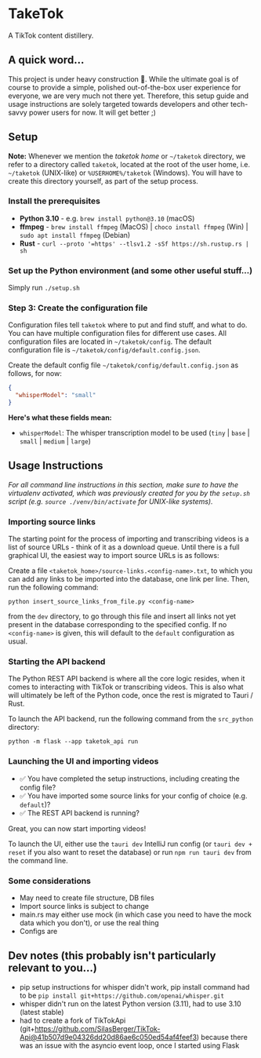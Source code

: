 # TakeTok
A TikTok content distillery.

## A quick word...
This project is under heavy construction 🚧. While the ultimate goal is of course to provide a simple, polished
out-of-the-box user experience for everyone, we are very much not there yet. Therefore, this setup guide and usage
instructions are solely targeted towards developers and other tech-savvy power users for now. It will get better ;)

## Setup
**Note:** Whenever we mention the _taketok home_ or `~/taketok` directory, we refer to a directory called `taketok`,
located at the root of the user home, i.e. `~/taketok` (UNIX-like) or `%USERHOME%/taketok` (Windows). You will have to
create  this directory yourself, as part of the setup process.

### Install the prerequisites
* **Python 3.10** - e.g. `brew install python@3.10` (macOS)
* **ffmpeg** - `brew install ffmpeg` (MacOS) | `choco install ffmpeg` (Win) | `sudo apt install ffmpeg` (Debian)
* **Rust** - `curl --proto '=https' --tlsv1.2 -sSf https://sh.rustup.rs | sh`

### Set up the Python environment (and some other useful stuff...)
Simply run `./setup.sh`

### Step 3: Create the configuration file
Configuration files tell `taketok` where to put and find stuff, and what to do. You can have multiple configuration
files for different use cases. All configuration files are located in `~/taketok/config`. The default configuration
file is `~/taketok/config/default.config.json`.

Create the default config file `~/taketok/config/default.config.json` as follows, for now:
```json
{
  "whisperModel": "small"
}
```

**Here's what these fields mean:**
* `whisperModel`: The whisper transcription model to be used (`tiny` | `base` | `small` | `medium` | `large`)

## Usage Instructions
_For all command line instructions in this section, make sure to have the virtualenv activated, which was previously
created for you by the `setup.sh` script (e.g. `source ./venv/bin/activate` for UNIX-like systems)._

### Importing source links
The starting point for the process of importing and transcribing videos is a list of source URLs - think of it as a
download queue. Until there is a full graphical UI, the easiest way to import source URLs is as follows:

Create a file `<taketok_home>/source-links.<config-name>.txt`, to which you can add any links to be imported into the
database, one link per line. Then, run the following command:

`python insert_source_links_from_file.py <config-name>`

from the `dev` directory, to go through this file and insert all links not yet present in the database corresponding to
the specified config. If no `<config-name>` is given, this will default to the `default` configuration as usual.

### Starting the API backend
The Python REST API backend is where all the core logic resides, when it comes to interacting with TikTok or
transcribing videos. This is also what will ultimately be left of the Python code, once the rest is migrated to
Tauri / Rust.

To launch the API backend, run the following command from the `src_python` directory:

`python -m flask --app taketok_api run`

### Launching the UI and importing videos
* ✅ You have completed the setup instructions, including creating the config file?
* ✅ You have imported some source links for your config of choice (e.g. `default`)?
* ✅ The REST API backend is running?

Great, you can now start importing videos!

To launch the UI, either use the `tauri dev` IntelliJ run config (or `tauri dev + reset` if you also want to reset
the database) or run `npm run tauri dev` from the command line.

### Some considerations
* May need to create file structure, DB files
* Import source links is subject to change
* main.rs may either use mock (in which case you need to have the mock data which you don't), or use the real thing
* Configs are

## Dev notes (this probably isn't particularly relevant to you...)
* pip setup instructions for whisper didn't work, pip install command had to be `pip install git+https://github.com/openai/whisper.git`
* whisper didn't run on the latest Python version (3.11), had to use 3.10 (latest stable)
* had to create a fork of TikTokApi (git+https://github.com/SilasBerger/TikTok-Api@41b507d9e04326dd20d86ae6c050ed54af4feef3)
  because there was an issue with the asyncio event loop, once I started using Flask